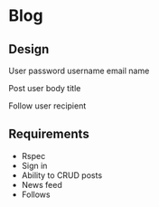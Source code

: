 # Blog

## Design

User
  password
  username
  email
  name

Post
  user
  body
  title

Follow
  user
  recipient

## Requirements

- Rspec
- Sign in
- Ability to CRUD posts
- News feed
- Follows
